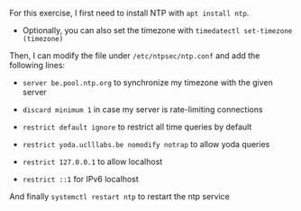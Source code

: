 
For this exercise, I first need to install NTP with `apt install ntp`.

- Optionally, you can also set the timezone with `timedatectl set-timezone (timezone)`


Then, I can modify the file under `/etc/ntpsec/ntp.conf` and add the following lines:


- `server be.pool.ntp.org` to synchronize my timezone with the given server

- `discard minimum 1` in case my server is rate-limiting connections

- `restrict default ignore` to restrict all time queries by default

- `restrict yoda.uclllabs.be nomodify notrap` to allow yoda queries

- `restrict 127.0.0.1` to allow localhost

- `restrict ::1` for IPv6 localhost


And finally `systemctl restart ntp` to restart the ntp service
